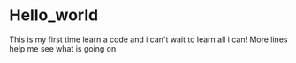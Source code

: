 # Hello_world
This is my first time learn a code and i can't wait to learn all i can!
More lines
help 
me see
what is
going on 
